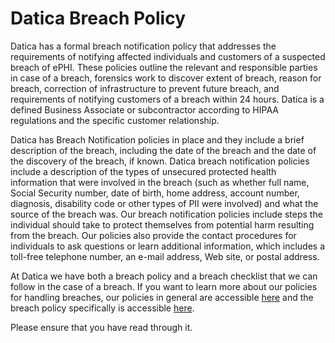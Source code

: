 # Datica Breach Policy

Datica has a formal breach notification policy that addresses the requirements of notifying affected individuals and customers of a suspected breach of ePHI. These policies outline the relevant and responsible parties in case of a breach, forensics work to discover extent of breach, reason for breach, correction of infrastructure to prevent future breach, and requirements of notifying customers of a breach within 24 hours. Datica is a defined Business Associate or subcontractor according to HIPAA regulations and the specific customer relationship.

Datica has Breach Notification policies in place and they include a brief description of the breach, including the date of the breach and the date of the discovery of the breach, if known. Datica breach notification policies include a description of the types of unsecured protected health information that were involved in the breach (such as whether full name, Social Security number, date of birth, home address, account number, diagnosis, disability code or other types of PII were involved) and what the source of the breach was. Our breach notification policies include steps the individual should take to protect themselves from potential harm resulting from the breach. Our policies also provide the contact procedures for individuals to ask questions or learn additional information, which includes a toll-free telephone number, an e-mail address, Web site, or postal address.

At Datica we have both a breach policy and a breach checklist that we can follow in the case of a breach. If you want to learn more about our policies for handling breaches, our policies in general are accessible [here](https://policy.datica.com) and the breach policy specifically is accessible [here](https://policy.datica.com/#breach-policy).

Please ensure that you have read through it.

